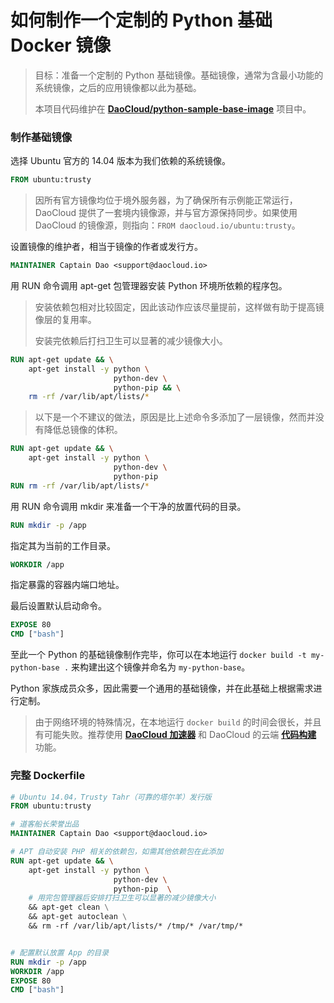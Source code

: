 # 如何制作一个定制的 Python 基础 Docker 镜像

> 目标：准备一个定制的 Python 基础镜像。基础镜像，通常为含最小功能的系统镜像，之后的应用镜像都以此为基础。
> 
> 本项目代码维护在 **[DaoCloud/python-sample-base-image](https://github.com/DaoCloud/python-sample-base-image)** 项目中。

### 制作基础镜像

选择 Ubuntu 官方的 14.04 版本为我们依赖的系统镜像。

``` dockerfile
FROM ubuntu:trusty
```

> 因所有官方镜像均位于境外服务器，为了确保所有示例能正常运行，DaoCloud 提供了一套境内镜像源，并与官方源保持同步。如果使用 DaoCloud 的镜像源，则指向：`FROM daocloud.io/ubuntu:trusty`。

设置镜像的维护者，相当于镜像的作者或发行方。

``` dockerfile
MAINTAINER Captain Dao <support@daocloud.io>
```

用 RUN 命令调用 apt-get 包管理器安装 Python 环境所依赖的程序包。

> 安装依赖包相对比较固定，因此该动作应该尽量提前，这样做有助于提高镜像层的复用率。
> 
> 安装完依赖后打扫卫生可以显著的减少镜像大小。

``` dockerfile
RUN apt-get update && \
  	apt-get install -y python \
    				   python-dev \
                       python-pip && \
  	rm -rf /var/lib/apt/lists/*
```

> 以下是一个不建议的做法，原因是比上述命令多添加了一层镜像，然而并没有降低总镜像的体积。 

``` dockerfile
RUN apt-get update && \
  	apt-get install -y python \
    				   python-dev \
                       python-pip 
RUN rm -rf /var/lib/apt/lists/*
```

用 RUN 命令调用 mkdir 来准备一个干净的放置代码的目录。

``` dockerfile
RUN mkdir -p /app
```

指定其为当前的工作目录。

``` dockerfile
WORKDIR /app
```

指定暴露的容器内端口地址。

最后设置默认启动命令。

``` dockerfile
EXPOSE 80
CMD ["bash"]
```

至此一个 Python 的基础镜像制作完毕，你可以在本地运行 `docker build -t my-python-base .` 来构建出这个镜像并命名为 `my-python-base`。

Python 家族成员众多，因此需要一个通用的基础镜像，并在此基础上根据需求进行定制。

> 由于网络环境的特殊情况，在本地运行 `docker build` 的时间会很长，并且有可能失败。推荐使用 **[DaoCloud 加速器](http://help.daocloud.io/intro/accelerator.html)** 和 DaoCloud 的云端 **[代码构建](http://help.daocloud.io/features/build-flows.html)** 功能。

### 完整 Dockerfile

``` dockerfile
# Ubuntu 14.04，Trusty Tahr（可靠的塔尔羊）发行版
FROM ubuntu:trusty

# 道客船长荣誉出品
MAINTAINER Captain Dao <support@daocloud.io>

# APT 自动安装 PHP 相关的依赖包，如需其他依赖包在此添加
RUN apt-get update && \
  	apt-get install -y python \
    				   python-dev \
                       python-pip  \
    # 用完包管理器后安排打扫卫生可以显著的减少镜像大小
    && apt-get clean \
    && apt-get autoclean \
    && rm -rf /var/lib/apt/lists/* /tmp/* /var/tmp/* 


# 配置默认放置 App 的目录
RUN mkdir -p /app
WORKDIR /app
EXPOSE 80
CMD ["bash"]
```
